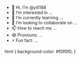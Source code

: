 - 👋 Hi, I’m @yili188
- 👀 I’m interested in ...
- 🌱 I’m currently learning ...
- 💞️ I’m looking to collaborate on ...
- 📫 How to reach me ...
- 😄 Pronouns: ...
- ⚡ Fun fact: ...

<!---
yili188/yili188 is a ✨ special ✨ repository because its `README.md` (this file) appears on your GitHub profile.
You can click the Preview link to take a look at your changes.
--->

html {
    background-color: #f0f0f0; 
}
